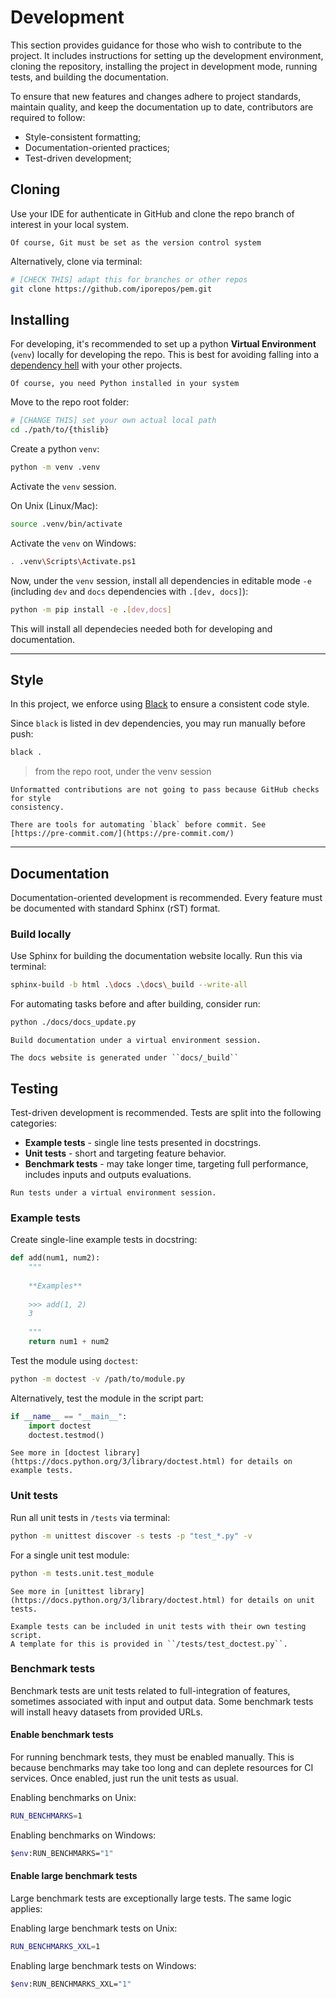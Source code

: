# Development

This section provides guidance for those who wish to contribute to the project.
It includes instructions for setting up the development environment, cloning the repository, installing the project in development mode, running tests, and building the documentation.

 To ensure that new features and changes adhere to project standards, maintain quality, and keep the documentation up to date, contributors are required to follow:

* Style-consistent formatting;
* Documentation-oriented practices;
* Test-driven development;


## Cloning

Use your IDE for authenticate in GitHub and clone the repo branch of interest
in your local system.

```{note}
Of course, Git must be set as the version control system
```

Alternatively, clone via terminal:

```bash
# [CHECK THIS] adapt this for branches or other repos
git clone https://github.com/iporepos/pem.git
``` 

## Installing

For developing, it's recommended to set up a python
**Virtual Environment** (`venv`) locally for developing the repo.
This is best for avoiding falling into a [dependency hell](https://en.wikipedia.org/wiki/Dependency_hell) with your
other projects.

```{important}
Of course, you need Python installed in your system
```

Move to the repo root folder:


```bash
# [CHANGE THIS] set your own actual local path 
cd ./path/to/{thislib}
```

Create a python `venv`:

```bash
python -m venv .venv
```

Activate the `venv` session.

On Unix (Linux/Mac):

```bash
source .venv/bin/activate
```
Activate the `venv` on Windows:

```bash
. .venv\Scripts\Activate.ps1
```
Now, under the `venv` session, install all
dependencies in editable mode `-e` (including `dev` and `docs` dependencies with `.[dev, docs]`):

```bash
python -m pip install -e .[dev,docs]
```
This will install all dependecies needed both for
developing and documentation.

---

## Style

In this project, we enforce using [Black](https://black.readthedocs.io) to ensure a consistent code style. 

Since `black` is listed in dev dependencies, you may run manually before push:

```bash
black .
```
> from the repo root, under the venv session

```{warning}
Unformatted contributions are not going to pass because GitHub checks for style 
consistency.
```

```{seealso}
There are tools for automating `black` before commit. See [https://pre-commit.com/](https://pre-commit.com/)
```

---

## Documentation

Documentation-oriented development is recommended. Every feature must be documented with standard Sphinx (rST) format.

### Build locally

Use Sphinx for building the documentation website locally. Run this via terminal:

```bash
sphinx-build -b html .\docs .\docs\_build --write-all
```

For automating tasks before and after building, consider run:

```bash
python ./docs/docs_update.py
```

```{important}
Build documentation under a virtual environment session.
```

```{note}
The docs website is generated under ``docs/_build``
```


## Testing

Test-driven development is recommended. Tests are split into the following categories:

  * **Example tests** - single line tests presented in docstrings.
  * **Unit tests** - short and targeting feature behavior.
  * **Benchmark tests** - may take longer time, targeting full performance, includes inputs and outputs evaluations.

```{important}
Run tests under a virtual environment session.
```

### Example tests

Create single-line example tests in docstring:

```python
def add(num1, num2):
	"""
	
	**Examples**
	
	>>> add(1, 2)
	3
		
	"""
	return num1 + num2
```

Test the module using ``doctest``:
```bash
python -m doctest -v /path/to/module.py
```

Alternatively, test the module in the script part:
```python
if __name__ == "__main__":
    import doctest
    doctest.testmod()
```

```{seealso}
See more in [doctest library](https://docs.python.org/3/library/doctest.html) for details on example tests.
```

### Unit tests

Run all unit tests in ``/tests`` via terminal:

```bash
python -m unittest discover -s tests -p "test_*.py" -v
```

For a single unit test module:

```bash
python -m tests.unit.test_module
```

```{seealso}
See more in [unittest library](https://docs.python.org/3/library/doctest.html) for details on unit tests.
```

```{note}
Example tests can be included in unit tests with their own testing script.
A template for this is provided in ``/tests/test_doctest.py``.
```

### Benchmark tests

Benchmark tests are unit tests related to full-integration of features, sometimes associated with input and output data. Some benchmark tests will install heavy datasets from provided URLs.

#### Enable benchmark tests

For running benchmark tests, they must be enabled manually. This is because benchmarks may take too long and can deplete resources for CI services. Once enabled, just run the unit tests as usual.

Enabling benchmarks on Unix:

```bash
RUN_BENCHMARKS=1
```

Enabling benchmarks on Windows:

```bash
$env:RUN_BENCHMARKS="1"
```

#### Enable large benchmark tests

Large benchmark tests are exceptionally large tests. The same logic applies:

Enabling large benchmark tests on Unix:

```bash
RUN_BENCHMARKS_XXL=1
```

Enabling large benchmark tests on Windows:

```bash
$env:RUN_BENCHMARKS_XXL="1"
```


